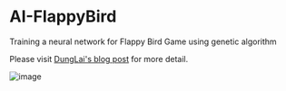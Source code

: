 # AI-FlappyBird
Training a neural network for Flappy Bird Game using genetic algorithm

Please visit [DungLai's blog post](https://dunglai.github.io/2017/09/21/FlappyBirdAI/) for more detail.

![image](https://user-images.githubusercontent.com/67343196/181225608-c993a131-9e8a-4c19-86b1-e9c340a78f61.png)
